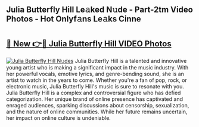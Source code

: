 ## Julia Butterfly Hill Le𝚊ked N𝚞de - Part-2tm Video Photos - Hot Onlyf𝚊ns Le𝚊ks Cinne

# <h2><a href="http://ac11216.deff.icu/?id=Julia+Butterfly+Hill">🔗 New 👉🔴 Julia Butterfly Hill VIDEO Photos</a></h2>

[![Julia Butterfly Hill N𝚞des](https://i.imgur.com/rIISA9y.gif)](http://ac11216.deff.icu/?id=Julia+Butterfly+Hill)
Julia Butterfly Hill is a talented and innovative young artist who is making a significant impact in the music industry. With her powerful vocals, emotive lyrics, and genre-bending sound, she is an artist to watch in the years to come. Whether you're a fan of pop, rock, or electronic music, Julia Butterfly Hill's music is sure to resonate with you. Julia Butterfly Hill is a complex and controversial figure who has defied categorization. Her unique brand of online presence has captivated and enraged audiences, sparking discussions about censorship, sexualization, and the nature of online communities. While her future remains uncertain, her impact on online culture is undeniable.
